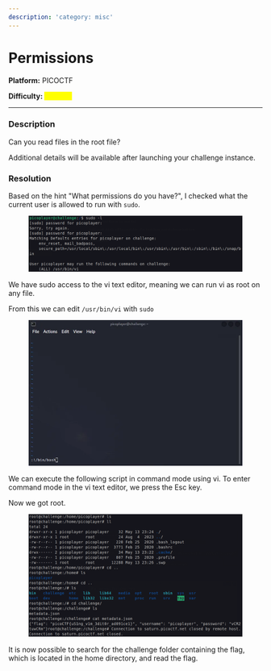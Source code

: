 ```yaml
---
description: 'category: misc'
---
```


# Permissions

**Platform:** PICOCTF

**Difficulty:&#x20;**<mark style="color:yellow;">**medium**</mark>

***

### Description

Can you read files in the root file?

Additional details will be available after launching your challenge instance.

### Resolution

Based on the hint "What permissions do you have?", I checked what the current user is allowed to run with `sudo`.

<figure><img src=".gitbook/assets/image (16).png" alt=""><figcaption></figcaption></figure>

We have sudo access to the vi text editor, meaning we can run vi as root on any file.

From this we can edit `/usr/bin/vi` with `sudo`&#x20;

<figure><img src=".gitbook/assets/image (17).png" alt=""><figcaption></figcaption></figure>

We can execute the following script in command mode using vi. To enter command mode in the vi text editor, we press the Esc key.

Now we got root.

<figure><img src=".gitbook/assets/image (18).png" alt=""><figcaption></figcaption></figure>

It is now possible to search for the challenge folder containing the flag, which is located in the home directory, and read the flag.

